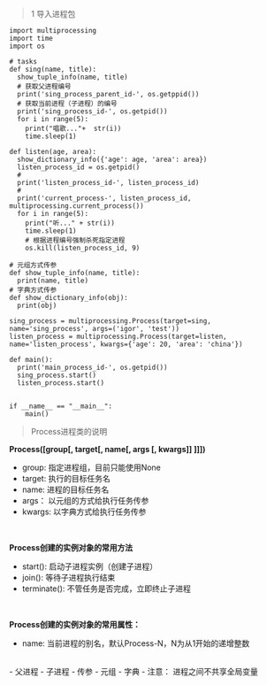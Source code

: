 > 1 导入进程包

```
import multiprocessing
import time
import os

# tasks
def sing(name, title):
  show_tuple_info(name, title)
  # 获取父进程编号
  print('sing_process_parent_id-', os.getppid())
  # 获取当前进程（子进程）的编号
  print('sing_process_id-', os.getpid())
  for i in range(5):
    print("唱歌..."+  str(i))
    time.sleep(1)

def listen(age, area):
  show_dictionary_info({'age': age, 'area': area})
  listen_process_id = os.getpid()
  #
  print('listen_process_id-', listen_process_id)
  #
  print('current_process-', listen_process_id, multiprocessing.current_process())
  for i in range(5):
    print("听..." + str(i))
    time.sleep(1)
    # 根据进程编号强制杀死指定进程
    os.kill(listen_process_id, 9)

# 元组方式传参
def show_tuple_info(name, title):
  print(name, title)
# 字典方式传参
def show_dictionary_info(obj):
  print(obj)
  
sing_process = multiprocessing.Process(target=sing, name='sing_process', args=('igor', 'test'))
listen_process = multiprocessing.Process(target=listen, name='listen_process', kwargs={'age': 20, 'area': 'china'})

def main():
  print('main_process_id-', os.getpid())
  sing_process.start()
  listen_process.start()


if __name__ == "__main__":
    main()
```

> Process进程类的说明

__Process([group[, target[, name[, args [, kwargs]] ]]])__

- group: 指定进程组，目前只能使用None
- target: 执行的目标任务名
- name: 进程的目标任务名
- args： 以元组的方式给执行任务传参
- kwargs: 以字典方式给执行任务传参

<br>

__Process创建的实例对象的常用方法__

- start(): 启动子进程实例（创建子进程）
- join(): 等待子进程执行结束
- terminate(): 不管任务是否完成，立即终止子进程

<br>

__Process创建的实例对象的常用属性：__

- name: 当前进程的别名，默认Process-N，N为从1开始的递增整数

<br>
- 父进程
- 子进程
- 传参
  - 元组
  - 字典
  - 注意： 进程之间不共享全局变量

